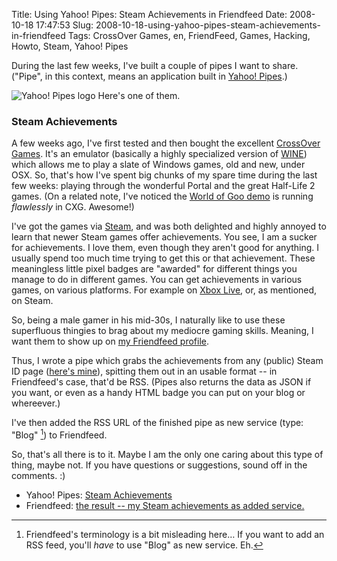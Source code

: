 Title: Using Yahoo! Pipes: Steam Achievements in Friendfeed
Date: 2008-10-18 17:47:53
Slug: 2008-10-18-using-yahoo-pipes-steam-achievements-in-friendfeed
Tags: CrossOver Games, en, FriendFeed, Games, Hacking, Howto, Steam, Yahoo! Pipes


During the last few weeks, I've built a couple of pipes I want to share.
("Pipe", in this context, means an application built in [Yahoo! Pipes][1].)

![][2] Here's one of them.

### Steam Achievements

A few weeks ago, I've first tested and then bought the excellent [CrossOver
Games][3]. It's an emulator (basically a highly specialized version of
[WINE][4]) which allows me to play a slate of Windows games, old and new,
under OSX. So, that's how I've spent big chunks of my spare time during the
last few weeks: playing through the wonderful Portal and the great Half-Life 2
games. (On a related note, I've noticed the [World of Goo demo][5] is running
_flawlessly_ in CXG. Awesome!)

I've got the games via [Steam][6], and was both delighted and highly annoyed
to learn that newer Steam games offer achievements. You see, I am a sucker for
achievements. I love them, even though they aren't good for anything. I
usually spend too much time trying to get this or that achievement. These
meaningless little pixel badges are "awarded" for different things you manage
to do in different games. You can get achievements in various games, on
various platforms. For example on [Xbox Live][7], or, as mentioned, on Steam.

So, being a male gamer in his mid-30s, I naturally like to use these
superfluous thingies to brag about my mediocre gaming skills. Meaning, I want
them to show up on [my Friendfeed profile][8].

Thus, I wrote a pipe which grabs the achievements from any (public) Steam ID
page ([here's mine][9]), spitting them out in an usable format -- in
Friendfeed's case, that'd be RSS. (Pipes also returns the data as JSON if you
want, or even as a handy HTML badge you can put on your blog or whereever.)

I've then added the RSS URL of the finished pipe as new service (type:
"Blog" [^1]) to Friendfeed.

So, that's all there is to it. Maybe I am the only one caring about this type
of thing, maybe not. If you have questions or suggestions, sound off in the
comments. :)

  * Yahoo! Pipes: [Steam Achievements][11]
  * Friendfeed: [the result -- my Steam achievements as added service.][12]


[^1]: Friendfeed's terminology is a bit misleading here… If you want to add
      an RSS feed, you'll _have_ to use "Blog" as new service. Eh.

   [1]: http://pipes.yahoo.com
   [2]: http://carlo.zottmann.org/wp-content/uploads/2007/02/logo-lg.gif (Yahoo! Pipes logo)
   [3]: http://www.codeweavers.com/products/cxgames/
   [4]: http://www.winehq.org/
   [5]: http://store.steampowered.com/app/22010/
   [6]: http://store.steampowered.com/about/
   [7]: http://live.xbox.com/member/KneelBeforeZott
   [8]: http://friendfeed.com/carlo
   [9]: http://steamcommunity.com/id/KneelBeforeZott
   [10]: #fn:p210093247-1
   [11]: http://pipes.yahoo.com/czottmann/steam_achievements
   [12]: http://friendfeed.com/carlo?service=feed&serviceid=ef794091147b40adb6b3f3ff76498a14
   [13]: #fnref:p210093247-1
